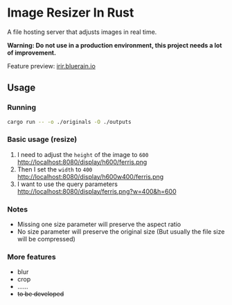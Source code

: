 # Image Resizer In Rust

A file hosting server that adjusts images in real time.

**Warning: Do not use in a production environment, this project needs a lot of improvement.**

Feature preview: [irir.bluerain.io](https://irir.bluerain.io)

## Usage

### Running

````bash
cargo run -- -o ./originals -O ./outputs
````

### Basic usage (resize)

1. I need to adjust the `height` of the image to `600`  
  [http://localhost:8080/display/h600/ferris.png](http://localhost:8080/display/h600/ferris.png)
1. Then I set the `width` to `400`  
  [http://localhost:8080/display/h600w400/ferris.png](http://localhost:8080/display/h600w400/ferris.png)
1. I want to use the query parameters  
  [http://localhost:8080/display/ferris.png?w=400&h=600](http://localhost:8080/display/ferris.png?w=400&h=600)

### Notes

* Missing one size parameter will preserve the aspect ratio
* No size parameter will preserve the original size (But usually the file size will be compressed)

### More features

* blur
* crop
* ……
* ~~to be developed~~
